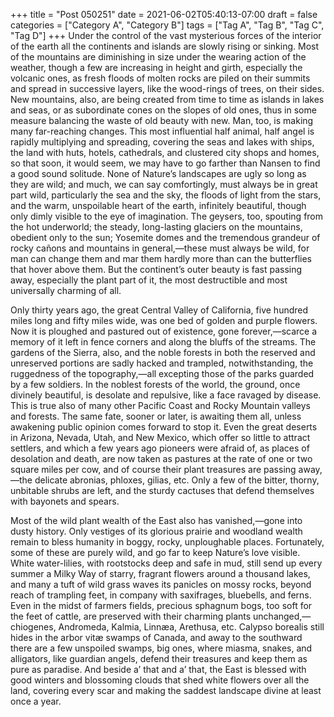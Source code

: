 +++
title = "Post 050251"
date = 2021-06-02T05:40:13-07:00
draft = false
categories = ["Category A", "Category B"]
tags = ["Tag A", "Tag B", "Tag C", "Tag D"]
+++
Under the control of the vast mysterious forces of the interior of the earth all the continents and islands are slowly rising or sinking. Most of the mountains are diminishing in size under the wearing action of the weather, though a few are increasing in height and girth, especially the volcanic ones, as fresh floods of molten rocks are piled on their summits and spread in successive layers, like the wood-rings of trees, on their sides. New mountains, also, are being created from time to time as islands in lakes and seas, or as subordinate cones on the slopes of old ones, thus in some measure balancing the waste of old beauty with new. Man, too, is making many far-reaching changes. This most influential half animal, half angel is rapidly multiplying and spreading, covering the seas and lakes with ships, the land with huts, hotels, cathedrals, and clustered city shops and homes, so that soon, it would seem, we may have to go farther than Nansen to find a good sound solitude. None of Nature’s landscapes are ugly so long as they are wild; and much, we can say comfortingly, must always be in great part wild, particularly the sea and the sky, the floods of light from the stars, and the warm, unspoilable heart of the earth, infinitely beautiful, though only dimly visible to the eye of imagination. The geysers, too, spouting from the hot underworld; the steady, long-lasting glaciers on the mountains, obedient only to the sun; Yosemite domes and the tremendous grandeur of rocky cañons and mountains in general,—these must always be wild, for man can change them and mar them hardly more than can the butterflies that hover above them. But the continent’s outer beauty is fast passing away, especially the plant part of it, the most destructible and most universally charming of all.

Only thirty years ago, the great Central Valley of California, five hundred miles long and fifty miles wide, was one bed of golden and purple flowers. Now it is ploughed and pastured out of existence, gone forever,—scarce a memory of it left in fence corners and along the bluffs of the streams. The gardens of the Sierra, also, and the noble forests in both the reserved and unreserved portions are sadly hacked and trampled, notwithstanding, the ruggedness of the topography,—all excepting those of the parks guarded by a few soldiers. In the noblest forests of the world, the ground, once divinely beautiful, is desolate and repulsive, like a face ravaged by disease. This is true also of many other Pacific Coast and Rocky Mountain valleys and forests. The same fate, sooner or later, is awaiting them all, unless awakening public opinion comes forward to stop it. Even the great deserts in Arizona, Nevada, Utah, and New Mexico, which offer so little to attract settlers, and which a few years ago pioneers were afraid of, as places of desolation and death, are now taken as pastures at the rate of one or two square miles per cow, and of course their plant treasures are passing away,—the delicate abronias, phloxes, gilias, etc. Only a few of the bitter, thorny, unbitable shrubs are left, and the sturdy cactuses that defend themselves with bayonets and spears.

Most of the wild plant wealth of the East also has vanished,—gone into dusty history. Only vestiges of its glorious prairie and woodland wealth remain to bless humanity in boggy, rocky, unploughable places. Fortunately, some of these are purely wild, and go far to keep Nature’s love visible. White water-lilies, with rootstocks deep and safe in mud, still send up every summer a Milky Way of starry, fragrant flowers around a thousand lakes, and many a tuft of wild grass waves its panicles on mossy rocks, beyond reach of trampling feet, in company with saxifrages, bluebells, and ferns. Even in the midst of farmers fields, precious sphagnum bogs, too soft for the feet of cattle, are preserved with their charming plants unchanged,—chiogenes, Andromeda, Kalmia, Linnæa, Arethusa, etc. Calypso borealis still hides in the arbor vitæ swamps of Canada, and away to the southward there are a few unspoiled swamps, big ones, where miasma, snakes, and alligators, like guardian angels, defend their treasures and keep them as pure as paradise. And beside a’ that and a’ that, the East is blessed with good winters and blossoming clouds that shed white flowers over all the land, covering every scar and making the saddest landscape divine at least once a year.
